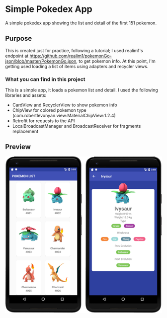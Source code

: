 # Simple Pokedex App

A simple pokedex app showing the list and detail of the first 151 pokemon. 

## Purpose

This is created just for practice, following a tutorial; I used realim1's endpoint at https://github.com/realim1/pokemonGo-json/blob/master/PokemonGo.json, to get pokemon info. At this point, I'm getting used loading a list of items using adapters and recycler views.

### What you can find in this project

This is a simple app, it loads a pokemon list and detail. I used the following libraries and assets:

* CardView and RecyclerView to show pokemon info
* ChipView for colored pokemon type (com.robertlevonyan.view:MaterialChipView:1.2.4)
* Retrofit for requests to the API
* LocalBroadcastManager and BroadcastReceiver for fragments replacement

## Preview

![preview](https://github.com/KarlosPerez/pokedex/blob/master/preview.png)

